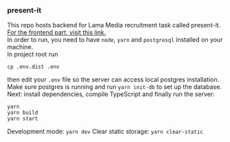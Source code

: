 ### present-it
This repo hosts backend for Lama Media recruitment task called present-it. [For the frontend part, visit this link.](https://github.com/antonisierakowski/lama-recruitment-present-it-frontend)  
In order to run, you need to have `node`, `yarn` and `postgresql` installed on your machine.  
In project root run
```$xslt
cp .env.dist .env
```
then edit your `.env` file so the server can access local postgres installation.  
Make sure postgres is running and run `yarn init-db` to set up the database.  
Next: install dependencies, compile TypeScript and finally run the server:
```
yarn
yarn build
yarn start
```
Development mode: `yarn dev`
Clear static storage: `yarn clear-static`
